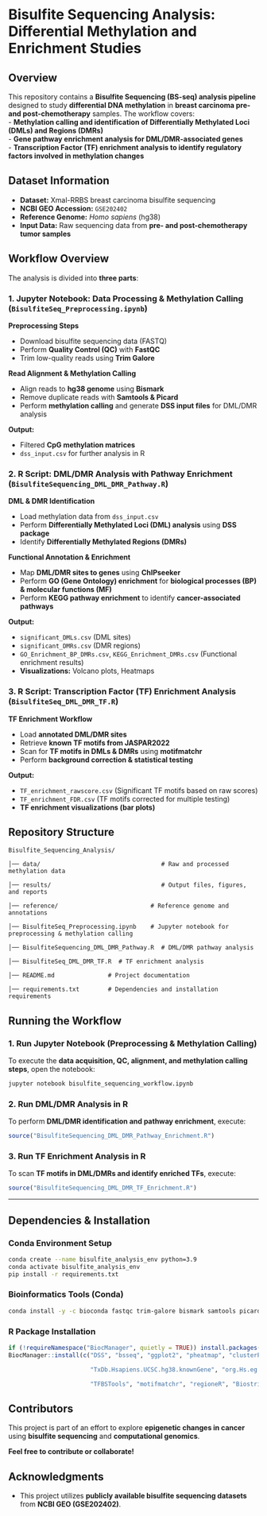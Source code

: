 # **Bisulfite Sequencing Analysis: Differential Methylation and Enrichment Studies**

## **Overview**

This repository contains a **Bisulfite Sequencing (BS-seq) analysis pipeline** designed to study **differential DNA methylation** in **breast carcinoma pre- and post-chemotherapy** samples. The workflow covers:  
\- **Methylation calling and identification of Differentially Methylated Loci (DMLs) and Regions (DMRs)**  
\- **Gene pathway enrichment analysis for DML/DMR-associated genes**  
\- **Transcription Factor (TF) enrichment analysis to identify regulatory factors involved in methylation changes**

## **Dataset Information**

* **Dataset:** Xmal-RRBS breast carcinoma bisulfite sequencing  
* **NCBI GEO Accession:** `GSE202402`  
* **Reference Genome:** *Homo sapiens* (hg38)  
* **Input Data:** Raw sequencing data from **pre- and post-chemotherapy tumor samples**


## **Workflow Overview**

The analysis is divided into **three parts**:

### **1. Jupyter Notebook: Data Processing & Methylation Calling (`BisulfiteSeq_Preprocessing.ipynb`)**

**Preprocessing Steps**

* Download bisulfite sequencing data (FASTQ)  
* Perform **Quality Control (QC)** with **FastQC**  
* Trim low-quality reads using **Trim Galore**

**Read Alignment & Methylation Calling**

* Align reads to **hg38 genome** using **Bismark**  
* Remove duplicate reads with **Samtools & Picard**  
* Perform **methylation calling** and generate **DSS input files** for DML/DMR analysis

**Output:**

* Filtered **CpG methylation matrices**  
* `dss_input.csv` for further analysis in R


### **2. R Script: DML/DMR Analysis with Pathway Enrichment (`BisulfiteSequencing_DML_DMR_Pathway.R`)**

**DML & DMR Identification**

* Load methylation data from `dss_input.csv`  
* Perform **Differentially Methylated Loci (DML) analysis** using **DSS package**  
* Identify **Differentially Methylated Regions (DMRs)**

**Functional Annotation & Enrichment**

* Map **DML/DMR sites to genes** using **ChIPseeker**  
* Perform **GO (Gene Ontology) enrichment** for **biological processes (BP) & molecular functions (MF)**  
* Perform **KEGG pathway enrichment** to identify **cancer-associated pathways**

**Output:**

* `significant_DMLs.csv` (DML sites)  
* `significant_DMRs.csv` (DMR regions)  
* `GO_Enrichment_BP_DMRs.csv`, `KEGG_Enrichment_DMRs.csv` (Functional enrichment results)  
* **Visualizations:** Volcano plots, Heatmaps


### **3. R Script: Transcription Factor (TF) Enrichment Analysis (`BisulfiteSeq_DML_DMR_TF.R`)**

**TF Enrichment Workflow**

* Load **annotated DML/DMR sites**  
* Retrieve **known TF motifs from JASPAR2022**  
* Scan for **TF motifs in DMLs & DMRs** using **motifmatchr**  
* Perform **background correction & statistical testing**

**Output:**

* `TF_enrichment_rawscore.csv` (Significant TF motifs based on raw scores)  
* `TF_enrichment_FDR.csv` (TF motifs corrected for multiple testing)  
* **TF enrichment visualizations (bar plots)**


## **Repository Structure**

`Bisulfite_Sequencing_Analysis/`

`│── data/                                  # Raw and processed methylation data`

`│── results/                               # Output files, figures, and reports`

`│── reference/                			 # Reference genome and annotations`

`│── BisulfiteSeq_Preprocessing.ipynb    # Jupyter notebook for preprocessing & methylation calling`

`│── BisulfiteSequencing_DML_DMR_Pathway.R  # DML/DMR pathway analysis`

`│── BisulfiteSeq_DML_DMR_TF.R  # TF enrichment analysis`

`│── README.md               # Project documentation`

`│── requirements.txt        # Dependencies and installation requirements`


## **Running the Workflow**

### **1. Run Jupyter Notebook (Preprocessing & Methylation Calling)**

To execute the **data acquisition, QC, alignment, and methylation calling steps**, open the notebook:

```bash
jupyter notebook bisulfite_sequencing_workflow.ipynb
```

### **2. Run DML/DMR Analysis in R**

To perform **DML/DMR identification and pathway enrichment**, execute:

``` r
source("BisulfiteSequencing_DML_DMR_Pathway_Enrichment.R")
```

### **3. Run TF Enrichment Analysis in R**

To scan **TF motifs in DML/DMRs and identify enriched TFs**, execute:

``` r
source("BisulfiteSequencing_DML_DMR_TF_Enrichment.R")
```

---

## **Dependencies & Installation**

### **Conda Environment Setup**

``` bash
conda create --name bisulfite_analysis_env python=3.9
conda activate bisulfite_analysis_env
pip install -r requirements.txt
```

### **Bioinformatics Tools (Conda)**

```bash
conda install -y -c bioconda fastqc trim-galore bismark samtools picard
```

### **R Package Installation**

``` r
if (!requireNamespace("BiocManager", quietly = TRUE)) install.packages("BiocManager")
BiocManager::install(c("DSS", "bsseq", "ggplot2", "pheatmap", "clusterProfiler", "ChIPseeker",

                       "TxDb.Hsapiens.UCSC.hg38.knownGene", "org.Hs.eg.db", "JASPAR2022", 

                       "TFBSTools", "motifmatchr", "regioneR", "Biostrings"))
```

## **Contributors**

This project is part of an effort to explore **epigenetic changes in cancer** using **bisulfite sequencing** and **computational genomics**.

**Feel free to contribute or collaborate\!**


## **Acknowledgments**

* This project utilizes **publicly available bisulfite sequencing datasets** from **NCBI GEO (GSE202402)**.

